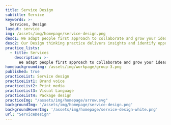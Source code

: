 ```yaml
---
title: Service Design
subtitle: Service
keywords: >-
  Services, Design
layout: service
img: /assets/img/homepage/service-design.png
desc1: We adapt people first approach to collaborate and grow your ideas into human centered products or services.
desc2: Our Design thinking practice delivers insights and identify opportunities to create and improve every touchpoint in a customer experience that are delightful and radically simple.
practice_lists:
  - title: Services
    description: >-
      We adapt people first approach to collaborate and grow your ideas into human centered products or services.
homebackgroundimg: /assets/img/workpage/group-3.png      
published: true
practiceList: Service design
practiceList1: Brand voice
practiceList2: Print media
practiceList3: Visual Language
practiceList4: Package design
practiceImg: "/assets/img/homepage/arrow.svg"
backgroundImg: '/assets/img/homepage/service-design.png'
backgroundHoverImg: '/assets/img/homepage/service-design-white.png'
url: "ServiceDesign"
---
```

